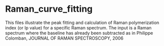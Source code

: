 # Raman_curve_fitting
This files illustrate the peak fitting and calculation of Raman polymerization index (or Ip value) for a specific Raman spectrum.
The input is a Raman spectrum where the baseline has already been subtracted as in Philippe Colomban, JOURNAL OF RAMAN SPECTROSCOPY, 2006
